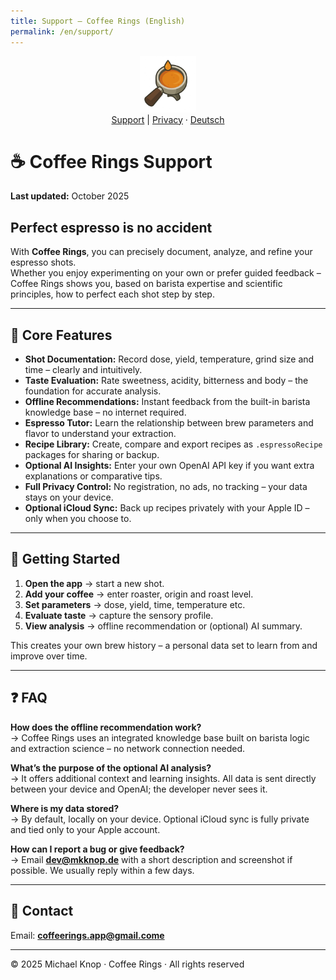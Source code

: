 ```yaml
---
title: Support – Coffee Rings (English)
permalink: /en/support/
---
```


<p align="center">
  <img src="/assets/coffeerings.png" alt="Coffee Rings" width="90"><br>
  <a href="/en/support/">Support</a> | <a href="/en/privacy/">Privacy</a> ·
  <a href="/de/support/">Deutsch</a>
</p>

# ☕ Coffee Rings Support
**Last updated:** October 2025  

## Perfect espresso is no accident

With **Coffee Rings**, you can precisely document, analyze, and refine your espresso shots.  
Whether you enjoy experimenting on your own or prefer guided feedback – Coffee Rings shows you, based on barista expertise and scientific principles, how to perfect each shot step by step.

---

## 🚀 Core Features
- **Shot Documentation:** Record dose, yield, temperature, grind size and time – clearly and intuitively.  
- **Taste Evaluation:** Rate sweetness, acidity, bitterness and body – the foundation for accurate analysis.  
- **Offline Recommendations:** Instant feedback from the built-in barista knowledge base – no internet required.  
- **Espresso Tutor:** Learn the relationship between brew parameters and flavor to understand your extraction.  
- **Recipe Library:** Create, compare and export recipes as `.espressoRecipe` packages for sharing or backup.  
- **Optional AI Insights:** Enter your own OpenAI API key if you want extra explanations or comparative tips.  
- **Full Privacy Control:** No registration, no ads, no tracking – your data stays on your device.  
- **Optional iCloud Sync:** Back up recipes privately with your Apple ID – only when you choose to.  

---

## 📘 Getting Started
1. **Open the app** → start a new shot.  
2. **Add your coffee** → enter roaster, origin and roast level.  
3. **Set parameters** → dose, yield, time, temperature etc.  
4. **Evaluate taste** → capture the sensory profile.  
5. **View analysis** → offline recommendation or (optional) AI summary.  

This creates your own brew history – a personal data set to learn from and improve over time.

---

## ❓ FAQ

**How does the offline recommendation work?**  
→ Coffee Rings uses an integrated knowledge base built on barista logic and extraction science – no network connection needed.

**What’s the purpose of the optional AI analysis?**  
→ It offers additional context and learning insights. All data is sent directly between your device and OpenAI; the developer never sees it.

**Where is my data stored?**  
→ By default, locally on your device. Optional iCloud sync is fully private and tied only to your Apple account.

**How can I report a bug or give feedback?**  
→ Email **dev@mkknop.de** with a short description and screenshot if possible. We usually reply within a few days.

---

## 📩 Contact
Email: **coffeerings.app@gmail.come**  

---

© 2025 Michael Knop · Coffee Rings · All rights reserved

